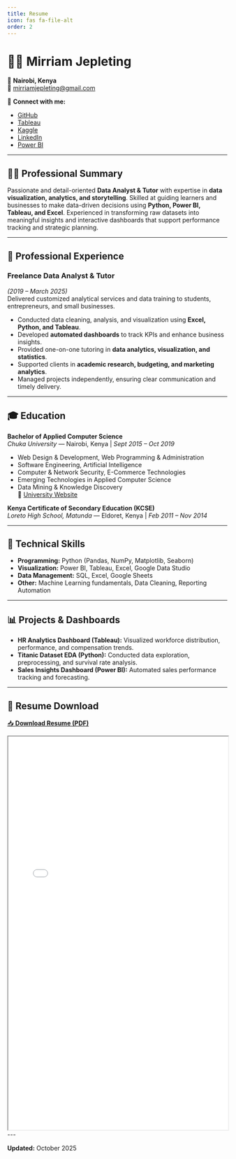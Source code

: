 ```yaml
---
title: Resume
icon: fas fa-file-alt
order: 2
---
```


# 👩‍💻 Mirriam Jepleting  

📍 **Nairobi, Kenya**  
📧 [mirriamjepleting@gmail.com](mailto:mirriamjepleting@gmail.com)  

🔗 **Connect with me:**  
- [GitHub](https://github.com/mirriamjepleting)  
- [Tableau](https://public.tableau.com/app/profile/mirriam.jepleting)  
- [Kaggle](https://www.kaggle.com/mirriamjepleting)  
- [LinkedIn](https://www.linkedin.com/in/mirriam-jepleting-ab4b91311)
- [Power BI](https://app.powerbi.com/)  
  
---

## 👩‍💻 Professional Summary
Passionate and detail-oriented **Data Analyst & Tutor** with expertise in **data visualization, analytics, and storytelling**. Skilled at guiding learners and businesses to make data-driven decisions using **Python, Power BI, Tableau, and Excel**. Experienced in transforming raw datasets into meaningful insights and interactive dashboards that support performance tracking and strategic planning.

---

## 💼 Professional Experience

### **Freelance Data Analyst & Tutor**  
*(2019 – March 2025)*  
Delivered customized analytical services and data training to students, entrepreneurs, and small businesses.

- Conducted data cleaning, analysis, and visualization using **Excel, Python, and Tableau**.  
- Developed **automated dashboards** to track KPIs and enhance business insights.  
- Provided one-on-one tutoring in **data analytics, visualization, and statistics**.  
- Supported clients in **academic research, budgeting, and marketing analytics**.  
- Managed projects independently, ensuring clear communication and timely delivery.

---

## 🎓 Education

**Bachelor of Applied Computer Science**  
*Chuka University* — Nairobi, Kenya | *Sept 2015 – Oct 2019*  
- Web Design & Development, Web Programming & Administration  
- Software Engineering, Artificial Intelligence  
- Computer & Network Security, E-Commerce Technologies  
- Emerging Technologies in Applied Computer Science  
- Data Mining & Knowledge Discovery  
🔗 [University Website](https://www.chuka.ac.ke/)

**Kenya Certificate of Secondary Education (KCSE)**  
*Loreto High School, Matunda* — Eldoret, Kenya | *Feb 2011 – Nov 2014*

---

## 🧰 Technical Skills
- **Programming:** Python (Pandas, NumPy, Matplotlib, Seaborn)  
- **Visualization:** Power BI, Tableau, Excel, Google Data Studio  
- **Data Management:** SQL, Excel, Google Sheets  
- **Other:** Machine Learning fundamentals, Data Cleaning, Reporting Automation  

---

## 📊 Projects & Dashboards
- **HR Analytics Dashboard (Tableau):** Visualized workforce distribution, performance, and compensation trends.  
- **Titanic Dataset EDA (Python):** Conducted data exploration, preprocessing, and survival rate analysis.  
- **Sales Insights Dashboard (Power BI):** Automated sales performance tracking and forecasting.  

---
## 📁 Resume Download
[📥 **Download Resume (PDF)**](/assets/Mirriam_Jepleting_Resume.pdf)

<iframe src="/assets/Mirriam_Jepleting_Resume.pdf" width="100%" height="900px"></iframe>
---

**Updated:** October 2025
